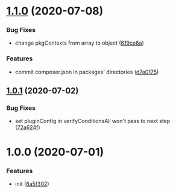 # [1.1.0](https://github.com/monorepo-semantic-release/git/compare/v1.0.1...v1.1.0) (2020-07-08)


### Bug Fixes

* change pkgContexts from array to object ([619ce6a](https://github.com/monorepo-semantic-release/git/commit/619ce6a5781c805a4ddb641b854eb29eda6a5317))


### Features

* commit composer.json in packages' directories ([d7a0175](https://github.com/monorepo-semantic-release/git/commit/d7a0175e5832798cea0903627f7267fac83869bb))

## [1.0.1](https://github.com/monorepo-semantic-release/git/compare/v1.0.0...v1.0.1) (2020-07-02)


### Bug Fixes

* set pluginConfig in verifyConditionsAll won't pass to next step ([72a624f](https://github.com/monorepo-semantic-release/git/commit/72a624fde11c7454dbfba4f95c067bd05b32ce8c))

# 1.0.0 (2020-07-01)


### Features

* init ([6a5f302](https://github.com/monorepo-semantic-release/git/commit/6a5f3027c2f744f46dc44fb8cdc748f9b16348db))
